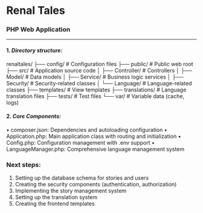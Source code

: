 # Renal Tales 
### PHP Web Application
---

#### 1. *Directory structure:*

renaltales/
├── config/           # Configuration files
├── public/          # Public web root
├── src/             # Application source code
│   ├── Controller/  # Controllers
│   ├── Model/       # Data models
│   ├── Service/     # Business logic services
│   ├── Security/    # Security-related classes
│   └── Language/    # Language-related classes
├── templates/       # View templates
├── translations/    # Language translation files
├── tests/           # Test files
└── var/            # Variable data (cache, logs)

#### 2. *Core Components:*
•  composer.json: Dependencies and autoloading configuration
•  Application.php: Main application class with routing and initialization
•  Config.php: Configuration management with .env support
•  LanguageManager.php: Comprehensive language management system

### Next steps:
1. Setting up the database schema for stories and users
2. Creating the security components (authentication, authorization)
3. Implementing the story management system
4. Setting up the translation system
5. Creating the frontend templates